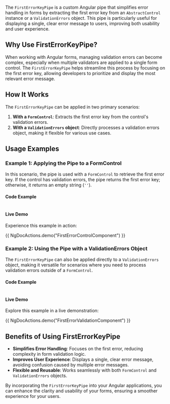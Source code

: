 The `FirstErrorKeyPipe` is a custom Angular pipe that simplifies error handling in forms by extracting the first error key from an `AbstractControl` instance or a `ValidationErrors` object. This pipe is particularly useful for displaying a single, clear error message to users, improving both usability and user experience.

## Why Use FirstErrorKeyPipe?

When working with Angular forms, managing validation errors can become complex, especially when multiple validators are applied to a single form control. The `FirstErrorKeyPipe` helps streamline this process by focusing on the first error key, allowing developers to prioritize and display the most relevant error message.

## How It Works

The `FirstErrorKeyPipe` can be applied in two primary scenarios:

1. **With a `FormControl`**: Extracts the first error key from the control's validation errors.
2. **With a `ValidationErrors` object**: Directly processes a validation errors object, making it flexible for various use cases.

## Usage Examples

### Example 1: Applying the Pipe to a FormControl

In this scenario, the pipe is used with a `FormControl` to retrieve the first error key. If the control has validation errors, the pipe returns the first error key; otherwise, it returns an empty string (`''`).

#### Code Example

```html file="./demo/snippets.html"#L2-L7 {3}

```

#### Live Demo

Experience this example in action:

{{ NgDocActions.demo("FirstErrorControlComponent") }}

### Example 2: Using the Pipe with a ValidationErrors Object

The `FirstErrorKeyPipe` can also be applied directly to a `ValidationErrors` object, making it versatile for scenarios where you need to process validation errors outside of a `FormControl`.

#### Code Example

```html file="./demo/snippets.html"#L10-L13 {3}

```

#### Live Demo

Explore this example in a live demonstration:

{{ NgDocActions.demo("FirstErrorValidationComponent") }}

## Benefits of Using FirstErrorKeyPipe

- **Simplifies Error Handling**: Focuses on the first error, reducing complexity in form validation logic.
- **Improves User Experience**: Displays a single, clear error message, avoiding confusion caused by multiple error messages.
- **Flexible and Reusable**: Works seamlessly with both `FormControl` and `ValidationErrors` objects.

By incorporating the `FirstErrorKeyPipe` into your Angular applications, you can enhance the clarity and usability of your forms, ensuring a smoother experience for your users.
